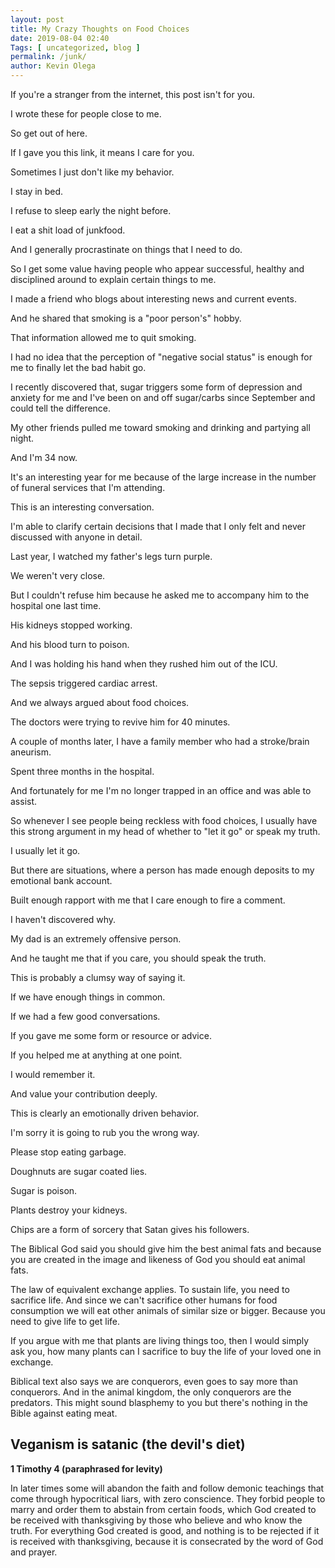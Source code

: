 ```yaml
--- 
layout: post 
title: My Crazy Thoughts on Food Choices
date: 2019-08-04 02:40
Tags: [ uncategorized, blog ]
permalink: /junk/ 
author: Kevin Olega 
--- 
```

If you're a stranger from the internet, this post isn't for you.

I wrote these for people close to me.

So get out of here.

If I gave you this link, it means I care for you.

Sometimes I just don't like my behavior. 

I stay in bed. 

I refuse to sleep early the night before. 

I eat a shit load of junkfood. 

And I generally procrastinate on things that I need to do.

So I get some value having people who appear successful, healthy and disciplined around to explain certain things to me. 

I made a friend who blogs about interesting news and current events. 

And he shared that smoking is a "poor person's" hobby. 

That information allowed me to quit smoking. 

I had no idea that the perception of "negative social status" is enough for me to finally let the bad habit go.

I recently discovered that, sugar triggers some form of depression and anxiety for me and I've been on and off sugar/carbs since September and could tell the difference.

My other friends pulled me toward smoking and drinking and partying all night. 

And I'm 34 now. 

It's an interesting year for me because of the large increase in the number of funeral services that I'm attending.

This is an interesting conversation. 

I'm able to clarify certain decisions that I made that I only felt and never discussed with anyone in detail.

Last year, I watched my father's legs turn purple.

We weren't very close.

But I couldn't refuse him because he asked me to accompany him to the hospital one last time.

His kidneys stopped working.

And his blood turn to poison.

And I was holding his hand when they rushed him out of the ICU.

The sepsis triggered cardiac arrest.

And we always argued about food choices.

The doctors were trying to revive him for 40 minutes.

A couple of months later, I have a family member who had a stroke/brain aneurism.

Spent three months in the hospital.

And fortunately for me I'm no longer trapped in an office and was able to assist.

So whenever I see people being reckless with food choices, I usually have this strong argument in my head of whether to "let it go" or speak my truth.

I usually let it go.

But there are situations, where a person has made enough deposits to my emotional bank account.

Built enough rapport with me that I care enough to fire a comment.

I haven't discovered why.

My dad is an extremely offensive person.

And he taught me that if you care, you should speak the truth.

This is probably a clumsy way of saying it.

If we have enough things in common.

If we had a few good conversations.

If you gave me some form or resource or advice.

If you helped me at anything at one point.

I would remember it.

And value your contribution deeply.

This is clearly an emotionally driven behavior.

I'm sorry it is going to rub you the wrong way.

Please stop eating garbage.

Doughnuts are sugar coated lies.

Sugar is poison.

Plants destroy your kidneys.

Chips are a form of sorcery that Satan gives his followers.

The Biblical God said you should give him the best animal fats and because you are created in the image and likeness of God you should eat animal fats.

The law of equivalent exchange applies. To sustain life, you need to sacrifice life. And since we can't sacrifice other humans for food consumption we will eat other animals of similar size or bigger. Because you need to give life to get life.

If you argue with me that plants are living things too, then I would simply ask you, how many plants can I sacrifice to buy the life of your loved one in exchange.

Biblical text also says we are conquerors, even goes to say more than conquerors. And in the animal kingdom, the only conquerors are the predators. This might sound blasphemy to you but there's nothing in the Bible against eating meat. 

## Veganism is satanic (the devil's diet)

**1 Timothy 4 (paraphrased for levity)**

In later times some will abandon the faith and follow demonic teachings that come through hypocritical liars, with zero conscience. They forbid people to marry and order them to abstain from certain foods, which God created to be received with thanksgiving by those who believe and who know the truth. 
For everything God created is good, and nothing is to be rejected if it is received with thanksgiving, because it is consecrated by the word of God and prayer.